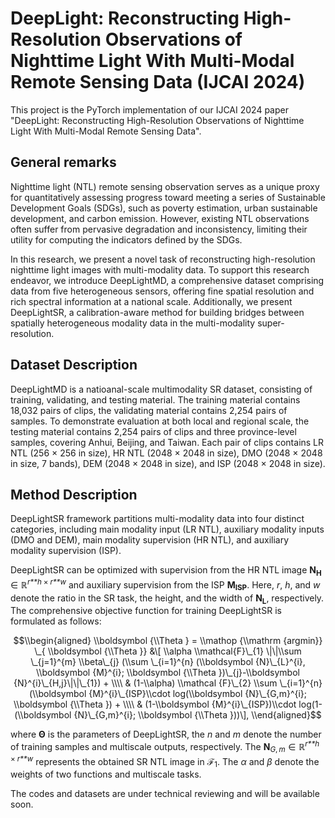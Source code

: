 # DeepLight: Reconstructing High-Resolution Observations of Nighttime Light With Multi-Modal Remote Sensing Data (IJCAI 2024)

This project is the PyTorch implementation of our IJCAI 2024 paper "DeepLight: Reconstructing High-Resolution Observations of Nighttime Light With Multi-Modal Remote Sensing Data".


## General remarks

Nighttime light (NTL) remote sensing observation serves as a unique proxy for quantitatively assessing progress toward meeting a series of Sustainable Development Goals (SDGs), such as poverty estimation, urban sustainable development, and carbon emission. However, existing NTL observations often suffer from pervasive degradation and inconsistency, limiting their utility for computing the indicators defined by the SDGs.

In this research, we present a novel task of reconstructing high-resolution nighttime light images with multi-modality data. To support this research endeavor, we introduce DeepLightMD, a comprehensive dataset comprising data from five heterogeneous sensors, offering fine spatial resolution and rich spectral information at a national scale. Additionally, we present DeepLightSR, a calibration-aware method for building bridges between spatially heterogeneous modality data in the multi-modality super-resolution. 


## Dataset Description

DeepLightMD is a natioanal-scale multimodality SR dataset, consisting of training, validating, and testing material. The training material contains 18,032 pairs of clips, the validating material contains 2,254 pairs of samples. To demonstrate evaluation at both local and regional scale, the testing material contains 2,254 pairs of clips and three province-level samples, covering Anhui, Beijing, and Taiwan. Each pair of clips contains LR NTL (256 × 256 in size), HR NTL (2048 × 2048 in size), DMO (2048 × 2048 in size, 7 bands), DEM (2048 × 2048 in size), and ISP (2048 × 2048 in size).



## Method Description
DeepLightSR framework partitions multi-modality data into four distinct categories, including main modality input (LR NTL), auxiliary modality inputs (DMO and DEM), main modality supervision (HR NTL), and auxiliary modality supervision (ISP). 

DeepLightSR can be optimized with supervision from the HR NTL
image **N**<sub>**H**</sub> ∈ ℝ<sup>*r**h* × *r**w*</sup> and auxiliary
supervision from the ISP **M**<sub>**I****S****P**</sub>. Here, *r*,
*h*, and *w* denote the ratio in the SR task, the height, and the width
of **N**<sub>**L**</sub>, respectively. The comprehensive objective
function for training DeepLightSR is formulated as follows:

<div class="small">

$$\\begin{aligned}
    \\boldsymbol {\\Theta } = \\mathop {\\mathrm {argmin}} \_{ \\boldsymbol {\\Theta }} &\[ \\alpha \\mathcal{F}\_{1} \|\|\\sum \_{j=1}^{m} \\beta\_{j} (\\sum \_{i=1}^{n} (\\boldsymbol {N}\_{L}^{i}, \\boldsymbol {M}^{i}; \\boldsymbol {\\Theta })\_{j}-\\boldsymbol {N}^{i}\_{H,j}\|\|\_{1}) + \\\\
    & (1-\\alpha) \\mathcal {F}\_{2} \\sum \_{i=1}^{n}(\\boldsymbol {M}^{i}\_{ISP}\\cdot log(\\boldsymbol {N}\_{G,m}^{i}; \\boldsymbol {\\Theta }) + \\\\
    & (1-\\boldsymbol {M}^{i}\_{ISP})\\cdot log(1-(\\boldsymbol {N}\_{G,m}^{i}; \\boldsymbol {\\Theta }))\],
\\end{aligned}$$

</div>

where **Θ** is the parameters of DeepLightSR, the *n* and *m* denote the
number of training samples and multiscale outputs, respectively. The
**N**<sub>*G*, *m*</sub> ∈ ℝ<sup>*r**h* × *r**w*</sup> represents the
obtained SR NTL image in ℱ<sub>1</sub>. The *α* and *β* denote the
weights of two functions and multiscale tasks.


The codes and datasets are under technical reviewing and will be available soon.
